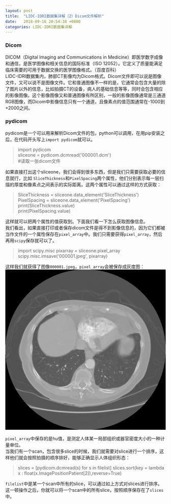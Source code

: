 ```yaml
---
layout: post
title:  "LIDC-IDRI数据集详解（2）Dicom文件解析"
date:   2018-09-16 20:54:38 +0800
categories: LIDC-IDRI数据集详解
---
```


### Dicom
DICOM（Digital Imaging and Communications in Medicine）即医学数字成像和通信，是医学图像和相关信息的国际标准（ISO 12052）。它定义了质量能满足临床需要的可用于数据交换的医学图像格式。（百度百科）  
LIDC-IDRI数据集内，肺部CT影像均为Dicom格式。Dicom文件即可以说是图像文件，又可以说不是图像文件。它和普通图像不一样的是，它通常会包含大量的除了图片以外的信息，比如拍摄CT的设备，病人的基础信息等等，同时会包含相应的影像图像。这个影像图像又和普通图像有所区别，一般的影像图像通常是三通道RGB图像，而Dicom中影像信息只有一个通道，且像素点的值范围通常在-1000到+2000之间。  
### pydicom
pydicom是一个可以用来解析Dicom文件的包，python可以调用，在用pip安装之后，在代码开头写上`import pydicom`就可以。  
> import pydicom  
> sliceone = pydicom.dcmread('000001.dcm')  
> \#读取一张dicom文件    

如果直接打出这个sliceone，我们会得到很多东西，但是我们只需要获取必要的信息就行，比如 `SliceThickness`和`PixelSpacing`两个属性，他们分别表示每一层扫描的厚度和像素点之间表示的实际距离。这两个属性可以通过这样的方式获取：   
> SliceThickness = sliceone.data_element('SliceThickness')  
> PixelSpacing = sliceone.data_element('PixelSpacing')  
> print(SliceThickness.value)  
> print(PixelSpacing.value)  

这样就可以把两个属性的值获取到。下面我们看一下怎么获取图像信息。  
我们看出，如果直接打印或者保存dicom文件是得不到影像信息的，因为它们都被当作文件的一个属性保存在`pixel_array`中。我们只需要获得`pixel_array`，然后再用`scipy`保存就可以了。  
> import scipy.misc
> pixarray = sliceone.pixel_array  
> scipy.misc.imsave('000001.jpeg', pixarray)

这样我们就获得了图像`000001.jpeg`，`pixel_array`会被保存成灰度图：  
![](assets/000001.jpeg)  

`pixel_array`中保存的是hu值，是测定人体某一局部组织或器官密度大小的一种计量单位。  
当我们有一个scan，包含很多slice的时候，我们就需要对slice进行一个排序，这样他们就会按照拍摄的顺序排好，能够正确显示人体组织形态：
> slices = [pydicom.dcmread(s) for s in filelist]
> slices.sort(key = lambda x : float(x.ImagePositionPatient[2]),reverse=True)  

`filelist`中是某一个scan中所有的slice，可以通过如上方式对slices进行排序。这一顿操作之后，你就可以将一个scan中的所有slice，按照顺序保存在了`slices`中。



